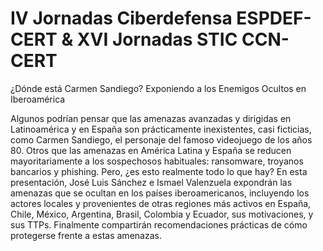 # IV Jornadas Ciberdefensa ESPDEF-CERT & XVI Jornadas STIC CCN-CERT

¿Dónde está Carmen Sandiego? Exponiendo a los Enemigos Ocultos en Iberoamérica

Algunos podrían pensar que las amenazas avanzadas y dirigidas en Latinoamérica y en España son prácticamente inexistentes, casi ficticias, como Carmen Sandiego, el personaje del famoso videojuego de los años 80. Otros que las amenazas en América Latina y España se reducen mayoritariamente a los sospechosos habituales: ransomware, troyanos bancarios y phishing. Pero, ¿es esto realmente todo lo que hay? En esta presentación, José Luis Sánchez e Ismael Valenzuela expondrán las amenazas que se ocultan en los países iberoamericanos, incluyendo los actores locales y provenientes de otras regiones más activos en España, Chile, México, Argentina, Brasil, Colombia y Ecuador, sus motivaciones, y sus TTPs. Finalmente compartirán recomendaciones prácticas de cómo protegerse frente a estas amenazas.
